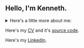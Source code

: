 ## Hello, I'm Kenneth.

<details>
<summary>Here's a little more about me:</summary>
<br>
test
</details>

Here's my [CV](https://github.com/Kenneth-Mitchell/things/blob/48625cfd55eadc42ffe8d5a498ef9bd2ce90d9f1/cv.pdf) and it's [source code](https://github.com/Kenneth-Mitchell/things/blob/48625cfd55eadc42ffe8d5a498ef9bd2ce90d9f1/cv.tex).

Here's my [LinkedIn](www.linkedin.com/in/kenneth-w-mitchell).

